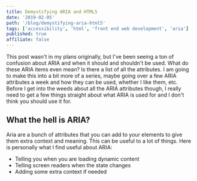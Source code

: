 ```yaml
---
title: Demystifying ARIA and HTML5
date: '2019-02-05'
path: '/blog/demystifying-aria-html5'
tags: ['accessibility', 'html', 'front end web development', 'aria']
published: true
affiliate: false
---
```


This post wasn't in my plans originally, but I've been seeing a ton of confusion about ARIA and when it should and shouldn't be used. What do these ARIA items even mean? Is there a list of all the attributes. I am going to make this into a bit more of a series, maybe going over a few ARIA attributes a week and how they can be used, whether I like them, etc. Before I get into the weeds about all the ARIA attributes though, I really need to get a few things straight about what ARIA is used for and I don't think you should use it for. 

## What the hell is ARIA?
Aria are a bunch of attributes that you can add to your elements to give them extra context and meaning. This can be useful to a lot of things. Here is personally what I find useful about ARIA:
- Telling you when you are loading dynamic content 
- Telling screen readers when the state changes 
- Adding some extra context if needed

